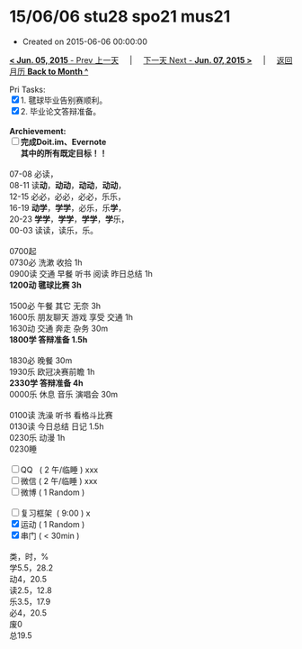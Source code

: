 # 15/06/06 stu28 spo21 mus21

- Created on 2015-06-06 00:00:00

[**< Jun. 05, 2015** - Prev 上一天](_archived/lifelogs/2015/06/d05.md) &nbsp; &nbsp; | &nbsp; &nbsp; [下一天 Next - **Jun. 07, 2015 >**](_archived/lifelogs/2015/06/d07.md) &nbsp; &nbsp; |  &nbsp; &nbsp; [返回月历 **Back to Month ^**](_archived/lifelogs/2015/06/index.md)
<br/><div>Pri Tasks:<br/><input type="checkbox" checked="true" />1. 毽球毕业告别赛顺利。</div><div><input type="checkbox" checked="true" />2. 毕业论文答辩准备。</div><div><br/></div><div><b>Archievement:</b></div><div><b><input type="checkbox" />完成Doit.im、</b><b>Evernote</b></div><div><b>      其中的</b><b>所有</b><b>既定目标！！</b></div><div><div><br/></div><div>07-08 必读，</div>08-11 读<b>动</b>，<b>动动</b>，<b>动动</b>，<b>动动</b>，<br/>12-15 必必，必必，必必，乐乐，<br/>16-19 <b>动学</b>，<b>学学</b>，必乐，乐<b>学</b>，<br/>20-23 <b>学学</b>，<b>学学</b>，<b>学学</b>，<b>学</b>乐，</div><div>00-03 读读，读乐，乐。<br/><div><br/></div>0700起<br/>0730必 洗漱 收拾 1h</div><div>0900读 交通 早餐 听书 阅读 昨日总结 1h</div><div><b>1200动 毽球比赛 3h</b><div><br/></div>1500必 午餐 其它 无奈 3h</div><div>1600乐 朋友聊天 游戏 享受 交通 1h</div><div>1630动 交通 奔走 杂务 30m</div><div><b>1800学 答辩准备 1.5h</b></div><div><br/></div><div>1830必 晚餐 30m</div><div>1930乐 欧冠决赛前瞻 1h</div><div><b>2330学 答辩准备 4h</b></div><div>0000乐 休息 音乐 演唱会 30m</div><div><br/></div><div>0100读 洗澡 听书 看格斗比赛<br/>0130读 今日总结 日记 1.5h</div><div>0230乐 动漫 1h</div><div>0230睡</div><div><br/></div><div><input type="checkbox" />QQ   ( 2 午/临睡 ) xxx<br/><input type="checkbox" />微信 ( 2 午/临睡 ) xxx</div><div><input type="checkbox" />微博 ( 1 Random ) </div><div><br/></div><div><input type="checkbox" />复习框架  ( 9:00 ) x<br/></div><div><input type="checkbox" checked="true" />运动 ( 1 Random ) </div><div><input type="checkbox" checked="true" />串门 ( < 30min ) </div><div><div><br/></div>类，时，%<br/>学5.5，28.2<br/>动4，20.5<br/>读2.5，12.8<br/>乐3.5，17.9<br/>必4，20.5<br/>废0<br/>总19.5</div>
